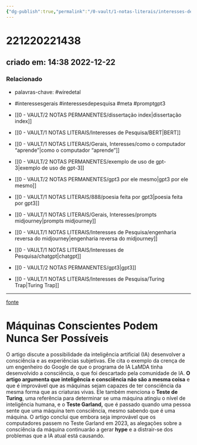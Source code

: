 ```yaml
---
{"dg-publish":true,"permalink":"/0-vault/1-notas-literais/interesses-de-pesquisa/maquinas-conscientes-podem-nunca-ser-possiveis/","tags":["wiredetal","interessesgerais","interessesdepesquisa","meta","promptgpt3"],"dgHomeLink":true,"dgShowLocalGraph":true,"dgShowFileTree":true,"dgEnableSearch":true}
---
```


# 221220221438
## criado em: 14:38 2022-12-22

### Relacionado
- palavras-chave: #wiredetal 
-  #interessesgerais  #interessesdepesquisa #meta #promptgpt3  

- [[0 - VAULT/2 NOTAS PERMANENTES/dissertação index\|dissertação index]]
- [[0 - VAULT/1 NOTAS LITERAIS/Interesses de Pesquisa/BERT\|BERT]]
- [[0 - VAULT/1 NOTAS LITERAIS/Gerais, Interesses/como o computador “aprende”\|como o computador “aprende”]]
- [[0 - VAULT/2 NOTAS PERMANENTES/exemplo de uso de gpt-3\|exemplo de uso de gpt-3]]
- [[0 - VAULT/2 NOTAS PERMANENTES/gpt3 por ele mesmo\|gpt3 por ele mesmo]]
- [[0 - VAULT/1 NOTAS LITERAIS/888/poesia feita por gpt3\|poesia feita por gpt3]]
- [[0 - VAULT/1 NOTAS LITERAIS/Gerais, Interesses/prompts midjourney\|prompts midjourney]]
- [[0 - VAULT/1 NOTAS LITERAIS/Interesses de Pesquisa/engenharia reversa do midjourney\|engenharia reversa do midjourney]]
- [[0 - VAULT/1 NOTAS LITERAIS/Interesses de Pesquisa/chatgpt\|chatgpt]]
- [[0 - VAULT/2 NOTAS PERMANENTES/gpt3\|gpt3]]
- [[0 - VAULT/1 NOTAS LITERAIS/Interesses de Pesquisa/Turing Trap\|Turing Trap]]
---
[fonte](https://www.wired.co.uk/article/intelligence-consciousness-science)

# Máquinas Conscientes Podem Nunca Ser Possíveis

O artigo discute a possibilidade da inteligência artificial (IA) desenvolver a consciência e as experiências subjetivas. Ele cita o exemplo da crença de um engenheiro do Google de que o programa de IA LaMDA tinha desenvolvido a consciência, o que foi descartado pela comunidade de IA. **O artigo argumenta que inteligência e consciência não são a mesma coisa** e que é improvável que as máquinas sejam capazes de ter consciência da mesma forma que as criaturas vivas. Ele também menciona o **Teste de Turing**, uma referência para determinar se uma máquina atingiu o nível de inteligência humana, e o **Teste Garland,** que é passado quando uma pessoa sente que uma máquina tem consciência, mesmo sabendo que é uma máquina. O artigo conclui que embora seja improvável que os computadores passem no Teste Garland em 2023, as alegações sobre a consciência da máquina continuarão a gerar **hype** e a distrair-se dos problemas que a IA atual está causando.